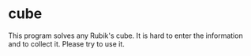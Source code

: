 # cube
This program solves any Rubik's cube. It is hard to enter the information and to collect it. Please try to use it.
